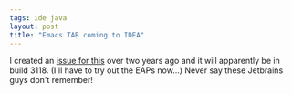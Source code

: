 ```yaml
---
tags: ide java
layout: post
title: "Emacs TAB coming to IDEA"
---
```




I created an <a href="http://intellij.net/tracker/idea/viewSCR?publicId=298">issue for this</a> over two years ago and it will apparently be in build 3118. (I'll have to try out the EAPs now...) Never say these Jetbrains guys don't remember!


